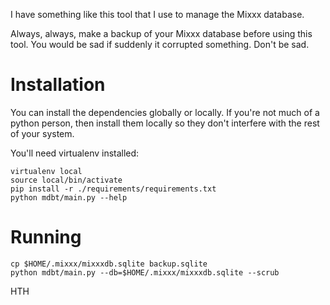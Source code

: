 I have something like this tool that I use to manage the Mixxx database.

Always, always, make a backup of your Mixxx database before using this tool.
You would be sad if suddenly it corrupted something. Don't be sad.


# Installation

You can install the dependencies globally or locally. If you're not
much of a python person, then install them locally so they don't
interfere with the rest of your system.

You'll need virtualenv installed:

```
virtualenv local
source local/bin/activate
pip install -r ./requirements/requirements.txt
python mdbt/main.py --help
```

# Running

```
cp $HOME/.mixxx/mixxxdb.sqlite backup.sqlite
python mdbt/main.py --db=$HOME/.mixxx/mixxxdb.sqlite --scrub
```

HTH
